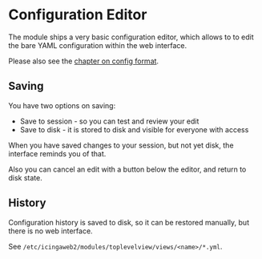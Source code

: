 Configuration Editor
=============

The module ships a very basic configuration editor,
which allows to to edit the bare YAML configuration within the web interface.

Please also see the [chapter on config format](21-Config-Format.md).

## Saving

You have two options on saving:

* Save to session - so you can test and review your edit
* Save to disk - it is stored to disk and visible for everyone with access

When you have saved changes to your session, but not yet disk, the interface
reminds you of that.

Also you can cancel an edit with a button below the editor, and return to disk state.

## History

Configuration history is saved to disk, so it can be restored manually, but there is no web interface.

See `/etc/icingaweb2/modules/toplevelview/views/<name>/*.yml`.
